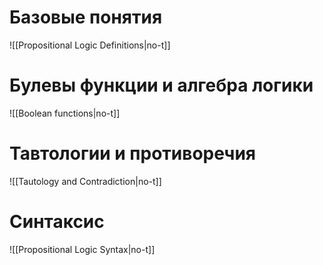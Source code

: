 # Базовые понятия 

![[Propositional Logic Definitions|no-t]]

# Булевы функции и алгебра логики

![[Boolean functions|no-t]]

# Тавтологии и противоречия

![[Tautology and Contradiction|no-t]]

# Синтаксис

![[Propositional Logic Syntax|no-t]]
